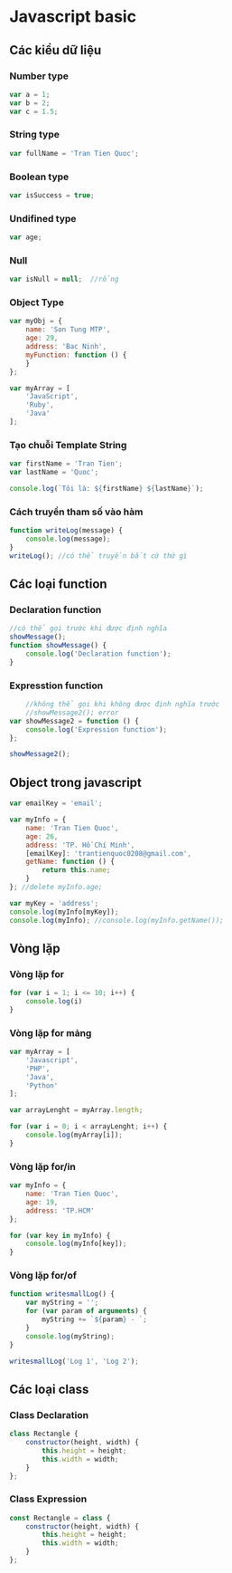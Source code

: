 # Javascript basic

## Các kiểu dữ liệu

### Number type
```javascript
var a = 1;
var b = 2;
var c = 1.5;
```
### String type
```javascript
var fullName = 'Tran Tien Quoc';
```
### Boolean type
```javascript
var isSuccess = true;
```
### Undifined type
```javascript
var age; 
``` 
### Null
```javascript
var isNull = null;  //rổng 
``` 
### Object Type
```javascript
var myObj = {
    name: 'Son Tung MTP',
    age: 29,
    address: 'Bac Ninh',
    myFunction: function () {
    }
};

var myArray = [
    'JavaScript',
    'Ruby',
    'Java'
];
```
### Tạo chuỗi Template String
```javascript
var firstName = 'Tran Tien';
var lastName = 'Quoc';

console.log(`Tôi là: ${firstName} ${lastName}`);
``` 
### Cách truyền tham số vào hàm
```javascript
function writeLog(message) {
    console.log(message);
} 
writeLog(); //có thể truyền bất cứ thứ gì 
```

## Các loại function
### Declaration function 
```javascript
//có thể gọi trước khi được định nghĩa
showMessage();
function showMessage() {
    console.log('Declaration function');
}
```
### Expresstion function
```javascript
    //không thể gọi khi không được định nghĩa trước
    //showMessage2(); error
var showMessage2 = function () {
    console.log('Expression function');
};

showMessage2();
```
## Object trong javascript
```javascript
var emailKey = 'email';

var myInfo = {
    name: 'Tran Tien Quoc',
    age: 26,
    address: 'TP. Hồ Chí Minh',
    [emailKey]: 'trantienquoc0208@gmail.com',
    getName: function () {
        return this.name;
    }
}; //delete myInfo.age;

var myKey = 'address';
console.log(myInfo[myKey]);
console.log(myInfo); //console.log(myInfo.getName());
```
## Vòng lặp
### Vòng lặp for
```javascript
for (var i = 1; i <= 10; i++) {
    console.log(i)
}
```
### Vòng lặp for mảng
```javascript
var myArray = [
    'Javascript',
    'PHP',
    'Java',
    'Python'
];

var arrayLenght = myArray.length;

for (var i = 0; i < arrayLenght; i++) {
    console.log(myArray[i]);
}
```

### Vòng lặp for/in
```javascript
var myInfo = {
    name: 'Tran Tien Quoc',
    age: 19,
    address: 'TP.HCM'
};

for (var key in myInfo) {
    console.log(myInfo[key]);
}
```
### Vòng lặp for/of
```javascript
function writesmallLog() {
    var myString = '';
    for (var param of arguments) {
        myString += `${param} - `;
    }
    console.log(myString);
}

writesmallLog('Log 1', 'Log 2');
```
## Các loại class
### Class Declaration
```javascript
class Rectangle {
    constructor(height, width) {
        this.height = height;
        this.width = width;
    }
};
```

### Class Expression
```javascript
const Rectangle = class {
    constructor(height, width) {
        this.height = height;
        this.width = width;
    }
};
```